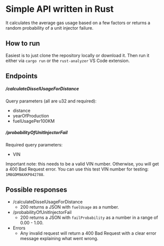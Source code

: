 # Simple API written in Rust
It calculates the average gas usage based on a few factors or returns a random probability of a unit injector failure.

## How to run
Easiest is to just clone the repository locally or download it. Then run it either via `cargo run` or the `rust-analyzer` VS Code extension.

## Endpoints

##### /calculateDisselUsageForDistance
Query parameters (all are u32 and required):
- distance
- yearOfProduction
- fuelUsagePer100KM

##### /probabilityOfUnitInjectorFail
Required query parameters:
- VIN

Important note: this needs to be a valid VIN number. Otherwise, you will get a 400 Bad Request error. You can use this test VIN number for testing: `1M8GDM9AXKP042788`.

## Possible responses
- /calculateDisselUsageForDistance
	- 200 returns a JSON with `fuelUsage` as a number.
- /probabilityOfUnitInjectorFail
	- 200 returns a JSON with `failProbability` as a number in a range of 0.00 - 1.00.
- Errors
	- Any invalid request will return a 400 Bad Request with a clear error message explaining what went wrong.

